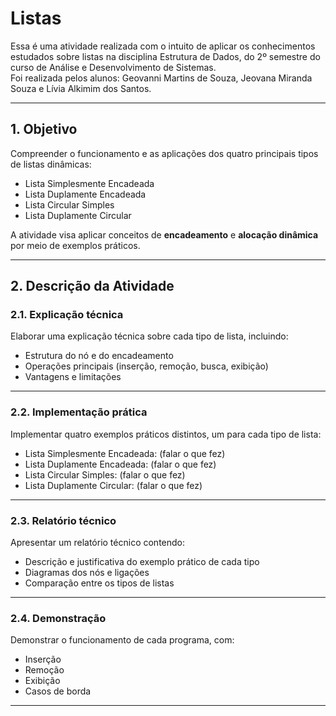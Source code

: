 # Listas

Essa é uma atividade realizada com o intuito de aplicar os conhecimentos estudados sobre listas na disciplina Estrutura de Dados, do 2º semestre do curso de Análise e Desenvolvimento de Sistemas.  
Foi realizada pelos alunos: Geovanni Martins de Souza, Jeovana Miranda Souza e Lívia Alkimim dos Santos.

---

## 1. Objetivo

Compreender o funcionamento e as aplicações dos quatro principais tipos de listas dinâmicas:

- Lista Simplesmente Encadeada  
- Lista Duplamente Encadeada  
- Lista Circular Simples  
- Lista Duplamente Circular  

A atividade visa aplicar conceitos de **encadeamento** e **alocação dinâmica** por meio de exemplos práticos.

---

## 2. Descrição da Atividade

### 2.1. Explicação técnica

Elaborar uma explicação técnica sobre cada tipo de lista, incluindo:

- Estrutura do nó e do encadeamento  
- Operações principais (inserção, remoção, busca, exibição)  
- Vantagens e limitações  

---

### 2.2. Implementação prática

Implementar quatro exemplos práticos distintos, um para cada tipo de lista:

- Lista Simplesmente Encadeada: (falar o que fez)  
- Lista Duplamente Encadeada: (falar o que fez)
- Lista Circular Simples: (falar o que fez)  
- Lista Duplamente Circular: (falar o que fez)  

---

### 2.3. Relatório técnico

Apresentar um relatório técnico contendo:

- Descrição e justificativa do exemplo prático de cada tipo  
- Diagramas dos nós e ligações  
- Comparação entre os tipos de listas  

---

### 2.4. Demonstração

Demonstrar o funcionamento de cada programa, com:

- Inserção  
- Remoção  
- Exibição  
- Casos de borda  

---

